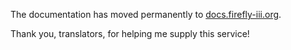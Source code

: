 The documentation has moved permanently to [docs.firefly-iii.org](https://docs.firefly-iii.org/firefly-iii/advanced-concepts/piggies/).

Thank you, translators, for helping me supply this service!
